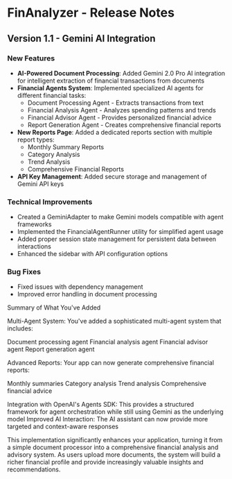 # FinAnalyzer - Release Notes

## Version 1.1 - Gemini AI Integration

### New Features
- **AI-Powered Document Processing**: Added Gemini 2.0 Pro AI integration for intelligent extraction of financial transactions from documents
- **Financial Agents System**: Implemented specialized AI agents for different financial tasks:
  - Document Processing Agent - Extracts transactions from text
  - Financial Analysis Agent - Analyzes spending patterns and trends
  - Financial Advisor Agent - Provides personalized financial advice
  - Report Generation Agent - Creates comprehensive financial reports
- **New Reports Page**: Added a dedicated reports section with multiple report types:
  - Monthly Summary Reports
  - Category Analysis
  - Trend Analysis
  - Comprehensive Financial Reports
- **API Key Management**: Added secure storage and management of Gemini API keys

### Technical Improvements
- Created a GeminiAdapter to make Gemini models compatible with agent frameworks
- Implemented the FinancialAgentRunner utility for simplified agent usage
- Added proper session state management for persistent data between interactions
- Enhanced the sidebar with API configuration options

### Bug Fixes
- Fixed issues with dependency management
- Improved error handling in document processing

Summary of What You've Added

Multi-Agent System: You've added a sophisticated multi-agent system that includes:

Document processing agent
Financial analysis agent
Financial advisor agent
Report generation agent


Advanced Reports: Your app can now generate comprehensive financial reports:

Monthly summaries
Category analysis
Trend analysis
Comprehensive financial advice


Integration with OpenAI's Agents SDK: This provides a structured framework for agent orchestration while still using Gemini as the underlying model
Improved AI Interaction: The AI assistant can now provide more targeted and context-aware responses

This implementation significantly enhances your application, turning it from a simple document processor into a comprehensive financial analysis and advisory system. As users upload more documents, the system will build a richer financial profile and provide increasingly valuable insights and recommendations.
